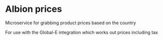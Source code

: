 # Albion prices

Microservice for grabbing product prices based on the country 

For use with the Global-E integration which works out prices including tax
